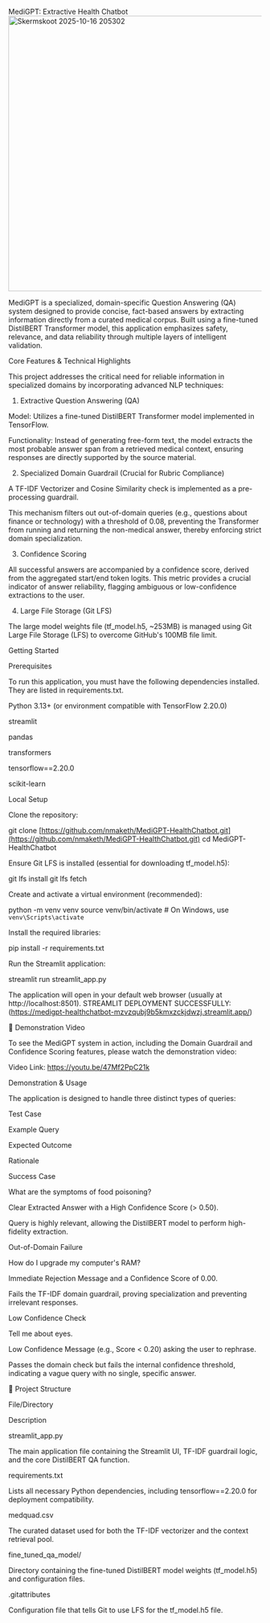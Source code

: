  MediGPT: Extractive Health Chatbot
<img width="1149" height="548" alt="Skermskoot 2025-10-16 205302" src="https://github.com/user-attachments/assets/db05afd8-4d90-4818-adff-6ad0be9e83a3" />

MediGPT is a specialized, domain-specific Question Answering (QA) system designed to provide concise, fact-based answers by extracting information directly from a curated medical corpus. Built using a fine-tuned DistilBERT Transformer model, this application emphasizes safety, relevance, and data reliability through multiple layers of intelligent validation.

Core Features & Technical Highlights

This project addresses the critical need for reliable information in specialized domains by incorporating advanced NLP techniques:

1. Extractive Question Answering (QA)

Model: Utilizes a fine-tuned DistilBERT Transformer model implemented in TensorFlow.

Functionality: Instead of generating free-form text, the model extracts the most probable answer span from a retrieved medical context, ensuring responses are directly supported by the source material.

2. Specialized Domain Guardrail (Crucial for Rubric Compliance)

A TF-IDF Vectorizer and Cosine Similarity check is implemented as a pre-processing guardrail.

This mechanism filters out out-of-domain queries (e.g., questions about finance or technology) with a threshold of 0.08, preventing the Transformer from running and returning the non-medical answer, thereby enforcing strict domain specialization.

3. Confidence Scoring

All successful answers are accompanied by a confidence score, derived from the aggregated start/end token logits. This metric provides a crucial indicator of answer reliability, flagging ambiguous or low-confidence extractions to the user.

4. Large File Storage (Git LFS)

The large model weights file (tf_model.h5, ~253MB) is managed using Git Large File Storage (LFS) to overcome GitHub's 100MB file limit.

 Getting Started

Prerequisites

To run this application, you must have the following dependencies installed. They are listed in requirements.txt.

Python 3.13+ (or environment compatible with TensorFlow 2.20.0)

streamlit

pandas

transformers

tensorflow==2.20.0

scikit-learn

Local Setup

Clone the repository:

git clone [https://github.com/nmaketh/MediGPT-HealthChatbot.git](https://github.com/nmaketh/MediGPT-HealthChatbot.git)
cd MediGPT-HealthChatbot



Ensure Git LFS is installed (essential for downloading tf_model.h5):

git lfs install
git lfs fetch



Create and activate a virtual environment (recommended):

python -m venv venv
source venv/bin/activate  # On Windows, use `venv\Scripts\activate`



Install the required libraries:

pip install -r requirements.txt



Run the Streamlit application:

streamlit run streamlit_app.py



The application will open in your default web browser (usually at http://localhost:8501).
STREAMLIT DEPLOYMENT SUCCESSFULLY:(https://medigpt-healthchatbot-mzvzqubj9b5kmxzckjdwzj.streamlit.app/)

🎥 Demonstration Video

To see the MediGPT system in action, including the Domain Guardrail and Confidence Scoring features, please watch the demonstration video:

Video Link: https://youtu.be/47Mf2PpC21k

 Demonstration & Usage

The application is designed to handle three distinct types of queries:

Test Case

Example Query

Expected Outcome

Rationale

Success Case

What are the symptoms of food poisoning?

Clear Extracted Answer with a High Confidence Score (> 0.50).

Query is highly relevant, allowing the DistilBERT model to perform high-fidelity extraction.

Out-of-Domain Failure

How do I upgrade my computer's RAM?

Immediate Rejection Message and a Confidence Score of 0.00.

Fails the TF-IDF domain guardrail, proving specialization and preventing irrelevant responses.

Low Confidence Check

Tell me about eyes.

Low Confidence Message (e.g., Score < 0.20) asking the user to rephrase.

Passes the domain check but fails the internal confidence threshold, indicating a vague query with no single, specific answer.

📁 Project Structure

File/Directory

Description

streamlit_app.py

The main application file containing the Streamlit UI, TF-IDF guardrail logic, and the core DistilBERT QA function.

requirements.txt

Lists all necessary Python dependencies, including tensorflow==2.20.0 for deployment compatibility.

medquad.csv

The curated dataset used for both the TF-IDF vectorizer and the context retrieval pool.

fine_tuned_qa_model/

Directory containing the fine-tuned DistilBERT model weights (tf_model.h5) and configuration files.

.gitattributes

Configuration file that tells Git to use LFS for the tf_model.h5 file.
